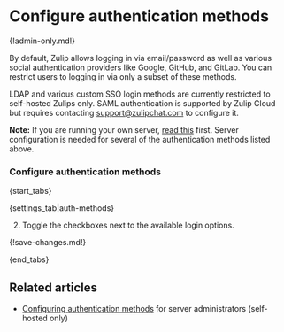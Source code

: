 # Configure authentication methods

{!admin-only.md!}

By default, Zulip allows logging in via email/password as well as
various social authentication providers like Google, GitHub, and
GitLab. You can restrict users to logging in via only a subset of
these methods.

LDAP and various custom SSO login methods are currently restricted to
self-hosted Zulips only.  SAML authentication is supported by Zulip
Cloud but requires contacting support@zulipchat.com to configure it.

**Note:** If you are running your own server,
[read this](https://zulip.readthedocs.io/en/latest/production/authentication-methods.html)
first. Server configuration is needed for several of the authentication
methods listed above.

### Configure authentication methods

{start_tabs}

{settings_tab|auth-methods}

2. Toggle the checkboxes next to the available login options.

{!save-changes.md!}

{end_tabs}

## Related articles

* [Configuring authentication methods](https://zulip.readthedocs.io/en/latest/production/authentication-methods.html)
  for server administrators (self-hosted only)
